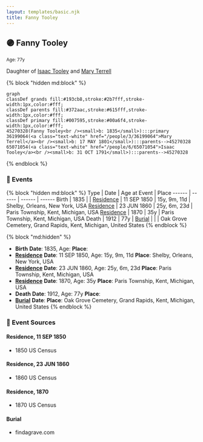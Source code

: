```yaml
---
layout: templates/basic.njk
title: Fanny Tooley
---
```

## 🟣 Fanny Tooley
<small>Age: 77y</small>

Daughter of [Isaac Tooley](/people/6/65071054) and [Mary Terrell](/people/3/36199064)

{% block "hidden md:block" %}
```mermaid
graph
classDef grands fill:#193cb8,stroke:#2b7fff,stroke-width:1px,color:#fff;
classDef parents fill:#372aac,stroke:#615fff,stroke-width:1px,color:#fff;
classDef primary fill:#007595,stroke:#00a6f4,stroke-width:1px,color:#fff;
45270328(Fanny Tooley<br /><small>b: 1835</small>):::primary
36199064(<a class="text-white" href="/people/3/36199064">Mary Terrell</a><br /><small>b: 17 MAY 1801</small>):::parents-->45270328
65071054(<a class="text-white" href="/people/6/65071054">Isaac Tooley</a><br /><small>b: 31 OCT 1791</small>):::parents-->45270328
```
{% endblock %}

### 📆 Events

{% block "hidden md:block" %}
Type | Date | Age at Event | Place
------ | ------ | ------ | ------
Birth | 1835 |  |
[Residence](#event-event-0) | 11 SEP 1850 | 15y, 9m, 11d | Shelby, Orleans, New York, USA
[Residence](#event-event-1) | 23 JUN 1860 | 25y, 6m, 23d | Paris Township, Kent, Michigan, USA
[Residence](#event-event-2) | 1870 | 35y | Paris Township, Kent, Michigan, USA
Death | 1912 | 77y |
[Burial](#event-event-7) |  |  | Oak Grove Cemetery, Grand Rapids, Kent, Michigan, United States
{% endblock %}

{% block "md:hidden" %}
- **Birth**
**Date**: 1835, Age:
**Place**:
- **[Residence](#event-event-0)**
**Date**: 11 SEP 1850, Age: 15y, 9m, 11d
**Place**: Shelby, Orleans, New York, USA
- **[Residence](#event-event-1)**
**Date**: 23 JUN 1860, Age: 25y, 6m, 23d
**Place**: Paris Township, Kent, Michigan, USA
- **[Residence](#event-event-2)**
**Date**: 1870, Age: 35y
**Place**: Paris Township, Kent, Michigan, USA
- **Death**
**Date**: 1912, Age: 77y
**Place**:
- **[Burial](#event-event-7)**
**Date**:
**Place**: Oak Grove Cemetery, Grand Rapids, Kent, Michigan, United States
{% endblock %}

### 📰 Event Sources

#### <a id="event-event-0"></a> Residence, 11 SEP 1850
* 1850 US Census

#### <a id="event-event-1"></a> Residence, 23 JUN 1860
* 1860 US Census

#### <a id="event-event-2"></a> Residence, 1870
* 1870 US Census

#### <a id="event-event-7"></a> Burial
* findagrave.com
